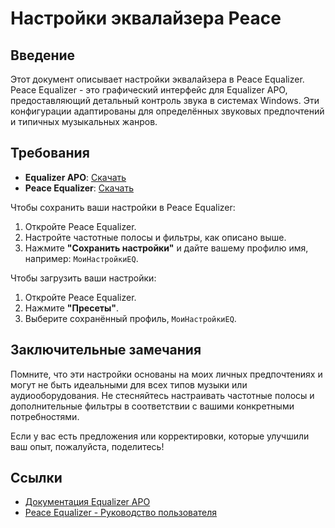 # Настройки эквалайзера Peace

## Введение

Этот документ описывает настройки эквалайзера в Peace Equalizer. Peace Equalizer - это графический интерфейс для Equalizer APO, предоставляющий детальный контроль звука в системах Windows. Эти конфигурации адаптированы для определённых звуковых предпочтений и типичных музыкальных жанров.

## Требования

- **Equalizer APO**: [Скачать](https://sourceforge.net/projects/equalizerapo/)
- **Peace Equalizer**: [Скачать](https://sourceforge.net/projects/peace-equalizer-apo-extension/)

Чтобы сохранить ваши настройки в Peace Equalizer:

1. Откройте Peace Equalizer.
2. Настройте частотные полосы и фильтры, как описано выше.
3. Нажмите **"Сохранить настройки"** и дайте вашему профилю имя, например: `МоиНастройкиEQ`.

Чтобы загрузить ваши настройки:

1. Откройте Peace Equalizer.
2. Нажмите **"Пресеты"**.
3. Выберите сохранённый профиль, `МоиНастройкиEQ`.

## Заключительные замечания

Помните, что эти настройки основаны на моих личных предпочтениях и могут не быть идеальными для всех типов музыки или аудиооборудования. Не стесняйтесь настраивать частотные полосы и дополнительные фильтры в соответствии с вашими конкретными потребностями.

Если у вас есть предложения или корректировки, которые улучшили ваш опыт, пожалуйста, поделитесь!

## Ссылки

- [Документация Equalizer APO](https://sourceforge.net/p/equalizerapo/wiki/Documentation/)
- [Peace Equalizer - Руководство пользователя](https://sourceforge.net/p/peace-equalizer-apo-extension/wiki/Documentation/)
